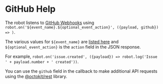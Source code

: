 # GitHub Help

The robot listens to [GitHub Webhooks](https://developer.github.com/webhooks/) using `robot.on('${event_name}.${optional_event_action}', ({payload, github}) => )`.

The various values for `${event_name}` are [listed here](https://developer.github.com/webhooks/#events) and `${optional_event_action}` is the `action` field in the JSON response.

For example, `robot.on('issue.created', ({payload}) => robot.log('Issue ' + payload.number + ' created'))`.

You can use the `github` field in the callback to make additional API requests using the [@octokit/rest](https://octokit.github.io/rest.js/) library.
